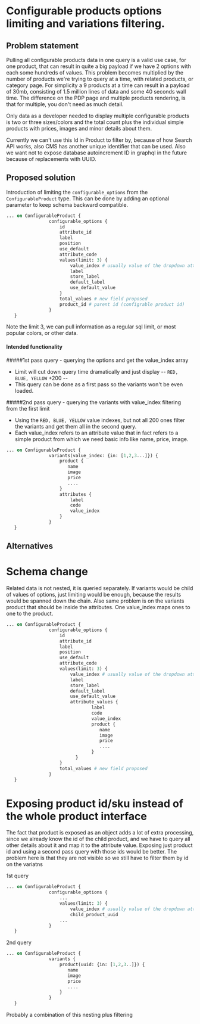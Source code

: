  # Configurable products options limiting and variations filtering. 
 ## Problem statement   
 
Pulling all configurable products data in one query is a valid use case, for one product, that can result in quite a big payload if we have 2 options with each some hundreds of values.
This problem becomes multiplied by the number of products we're trying to query at a time, with related products, or category page. For simplicity a 9 products at a time can result in a payload of 30mb, consisting of 1.5 million lines of data and some 40 seconds wall time.
The difference on the PDP page and multiple products rendering, is that for multiple, you don't need as much detail.

Only data as a developer needed to display multiple configurable products is two or three sizes/colors and the total count plus the individual simple products with prices, images and minor details about them.

Currently we can't use this Id in Product to filter by, because of how Search API works, also CMS has another unique identifier that can be used.
Also we want not to expose database autoincrement ID in graphql in the future because of replacements with UUID.

 ## Proposed solution

Introduction of limiting the `configurable_options` from the `ConfigurableProduct` type. This can be done by adding an optional parameter to keep schema backward compatible.

```graphql
... on ConfigurableProduct {
                configurable_options {
                    id
                    attribute_id
                    label
                    position
                    use_default
                    attribute_code
                    values(limit: 3) {
                        value_index # usually value of the dropdown attribute
                        label
                        store_label
                        default_label
                        use_default_value
                    }
                    total_values # new field proposed
                    product_id # parent id (configrable product id)
                }
   }
```

Note the limit 3, we can pull information as a regular sql limit, or most popular colors, or other data.

 #### Intended functionality
 
 #####1st pass query - querying the options and get the value_index array 
- Limit will cut down query time dramatically and just display -- `RED, BLUE, YELLOW` +200 --
- This query can be done as a first pass so the variants won't be even loaded.

 #####2nd pass query - querying the variants with value_index filtering from the first limit
- Using the `RED, BLUE, YELLOW` value indexes, but not all 200 ones filter the variants and get them all in the second query.
- Each value_index refers to an attribute value that in fact refers to a simple product from which we need basic info like name, price, image.

```graphql
... on ConfigurableProduct {
                variants(value_index: {in: [1,2,3...]}) {
                    product {
                       name
                       image
                       price
                       ....
                    }
                    attributes {
                        label
                        code
                        value_index
                    }
                }
   }
```

 ## Alternatives

# Schema change
Related data is not nested, it is queried separately. If variants would be child of values of options, just limiting would be enough, because the results would be spanned down the chain.
Also same problem is on the variants product that should be inside the attributes. One value_index maps ones to one to the product.


```graphql
... on ConfigurableProduct {
                configurable_options {
                    id
                    attribute_id
                    label
                    position
                    use_default
                    attribute_code
                    values(limit: 3) {
                        value_index # usually value of the dropdown attribute
                        label
                        store_label
                        default_label
                        use_default_value
                        attribute_values {
                                label
                                code
                                value_index
                                product {
                                   name
                                   image
                                   price
                                   ....
                                }
                          }
                    }
                    total_values # new field proposed
                }
   }
```

# Exposing product id/sku instead of the whole product interface

The fact that product is exposed as an object adds a lot of extra processing, since we already know the id of the child product, and we have to query all other details about it and map it to the attribute value.
Exposing just product id and using a second pass query with those ids would be better. The problem here is that they are not visible so we still have to filter them by id on the variatns

1st query
```graphql
... on ConfigurableProduct {
                configurable_options {
                    ...
                    values(limit: 3) {
                        value_index # usually value of the dropdown attribute
                        child_product_uuid
                    ...
                }
   }
```

2nd query
```graphql
... on ConfigurableProduct {
                variants {
                    product(uuid: {in: [1,2,3..]}) {
                       name
                       image
                       price
                       ....
                    }
                }
   }
```
Probably a combination of this nesting plus filtering 
